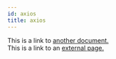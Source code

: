 ```yaml
---
id: axios
title: axios
---
```


This is a link to [another document.](doc3.md)  
This is a link to an [external page.](http://www.example.com)
